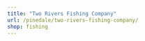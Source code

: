 ```yaml
---
title: "Two Rivers Fishing Company"
url: /pinedale/two-rivers-fishing-company/
shop: fishing
---
```

